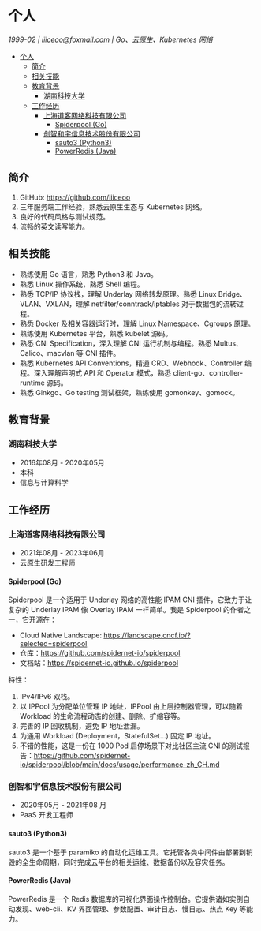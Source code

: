 # 个人

*1999-02 | <iiiceoo@foxmail.com> | Go、云原生、Kubernetes 网络*

- [个人](#个人)
  - [简介](#简介)
  - [相关技能](#相关技能)
  - [教育背景](#教育背景)
    - [湖南科技大学](#湖南科技大学)
  - [工作经历](#工作经历)
    - [上海道客网络科技有限公司](#上海道客网络科技有限公司)
      - [Spiderpool (Go)](#spiderpool-go)
    - [创智和宇信息技术股份有限公司](#创智和宇信息技术股份有限公司)
      - [sauto3 (Python3)](#sauto3-python3)
      - [PowerRedis (Java)](#powerredis-java)

## 简介

1. GitHub: <https://github.com/iiiceoo>
2. 三年服务端工作经验，熟悉云原生生态与 Kubernetes 网络。
3. 良好的代码风格与测试规范。
4. 流畅的英文读写能力。

## 相关技能

- 熟练使用 Go 语言，熟悉 Python3 和 Java。
- 熟悉 Linux 操作系统，熟悉 Shell 编程。
- 熟悉 TCP/IP 协议栈，理解 Underlay 网络转发原理。熟悉 Linux Bridge、VLAN、VXLAN，理解 netfilter/conntrack/iptables 对于数据包的流转过程。
- 熟悉 Docker 及相关容器运行时，理解 Linux Namespace、Cgroups 原理。
- 熟练使用 Kubernetes 平台，熟悉 kubelet 源码。
- 熟悉 CNI Specification，深入理解 CNI 运行机制与编程。熟悉 Multus、Calico、macvlan 等 CNI 插件。
- 熟悉 Kubernetes API Conventions，精通 CRD、Webhook、Controller 编程。深入理解声明式 API 和 Operator 模式，熟悉 client-go、controller-runtime 源码。
- 熟悉 Ginkgo、Go testing 测试框架，熟练使用 gomonkey、gomock。

## 教育背景

### 湖南科技大学

- 2016年08月 - 2020年05月
- 本科
- 信息与计算科学

## 工作经历

### 上海道客网络科技有限公司

- 2021年08月 - 2023年06月
- 云原生研发工程师

#### Spiderpool (Go)

Spiderpool 是一个适用于 Underlay 网络的高性能 IPAM CNI 插件，它致力于让复杂的 Underlay IPAM 像 Overlay IPAM 一样简单。我是 Spiderpool 的作者之一，它开源在：

- Cloud Native Landscape: <https://landscape.cncf.io/?selected=spiderpool>
- 仓库：<https://github.com/spidernet-io/spiderpool>
- 文档站：<https://spidernet-io.github.io/spiderpool>

特性：

1. IPv4/IPv6 双栈。
2. 以 IPPool 为分配单位管理 IP 地址，IPPool 由上层控制器管理，可以随着 Workload 的生命流程动态的创建、删除、扩缩容等。
3. 完善的 IP 回收机制，避免 IP 地址泄漏。
4. 为通用 Workload (Deployment，StatefulSet...) 固定 IP 地址。
5. 不错的性能，这是一份在 1000 Pod 启停场景下对比社区主流 CNI 的测试报告：<https://github.com/spidernet-io/spiderpool/blob/main/docs/usage/performance-zh_CH.md>

### 创智和宇信息技术股份有限公司

- 2020年05月 - 2021年08 月
- PaaS 开发工程师

#### sauto3 (Python3)

sauto3 是一个基于 paramiko 的自动化运维工具。它托管各类中间件由部署到销毁的全生命周期，同时完成云平台的相关运维、数据备份以及容灾任务。

#### PowerRedis (Java)

PowerRedis 是一个 Redis 数据库的可视化界面操作控制台。它提供诸如实例自动发现、web-cli、KV 界面管理、参数配置、审计日志、慢日志、热点 Key 等能力。
